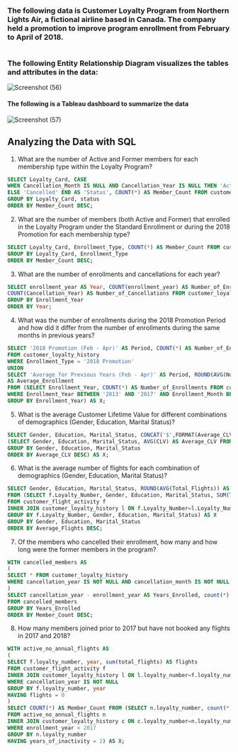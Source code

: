 ### The following data is Customer Loyalty Program from Northern Lights Air, a fictional airline based in Canada. The company held a promotion to improve program enrollment from February to April of 2018.
#

### The following Entity Relationship Diagram visualizes the tables and attributes in the data:
![Screenshot (56)](https://github.com/user-attachments/assets/7ab8c6c3-12c0-45e9-8151-c5bece0eb98d)

#### The following is a Tableau dashboard to summarize the data

![Screenshot (57)](https://github.com/user-attachments/assets/6ddede46-4c57-4812-9d9c-17b6168566e3)


## Analyzing the Data with SQL

1) What are the number of Active and Former members for each membership type within the Loyalty Program? 
```sql
SELECT Loyalty_Card, CASE
WHEN Cancellation_Month IS NULL AND Cancellation_Year IS NULL THEN 'Active'
ELSE 'Cancelled' END AS 'Status', COUNT(*) AS Member_Count FROM customer_loyalty_history
GROUP BY Loyalty_Card, status
ORDER BY Member_Count DESC;
```

2) What are the number of members (both Active and Former) that enrolled in the Loyalty Program under the Standard Enrollment or during the 2018 Promotion for each membership type?
```sql
SELECT Loyalty_Card, Enrollment_Type, COUNT(*) AS Member_Count FROM customer_loyalty_history
GROUP BY Loyalty_Card, Enrollment_Type
ORDER BY Member_Count DESC;
```

3) What are the number of enrollments and cancellations for each year?
```sql
SELECT enrollment_year AS Year, COUNT(enrollment_year) AS Number_of_Enrollments,
COUNT(Cancellation_Year) AS Number_of_Cancellations FROM customer_loyalty_history
GROUP BY Enrollment_Year
ORDER BY Year;
```

4) What was the number of enrollments during the 2018 Promotion Period and how did it differ from the number of enrollments during the same months in previous years?
```sql
SELECT '2018 Promotion (Feb - Apr)' AS Period, COUNT(*) AS Number_of_Enrollments
FROM customer_loyalty_history
WHERE Enrollment_Type = '2018 Promotion'
UNION
SELECT 'Average for Previous Years (Feb - Apr)' AS Period, ROUND(AVG(Number_of_Enrollments))
AS Average_Enrollment
FROM (SELECT Enrollment_Year, COUNT(*) AS Number_of_Enrollments FROM customer_loyalty_history
WHERE Enrollment_Year BETWEEN '2013' AND '2017' AND Enrollment_Month BETWEEN 2 AND 4
GROUP BY Enrollment_Year) AS X;
```

5) What is the average Customer Lifetime Value for different combinations of demographics (Gender, Education, Marital Status)?
```sql
SELECT Gender, Education, Marital_Status, CONCAT('$',FORMAT(Average_CLV,2)) AS Average_CLV FROM
(SELECT Gender, Education, Marital_Status, AVG(CLV) AS Average_CLV FROM customer_loyalty_history
GROUP BY Gender, Education, Marital_Status
ORDER BY Average_CLV DESC) AS X;
```

6) What is the average number of flights for each combination of demographics (Gender, Education, Marital Status)?
```sql
SELECT Gender, Education, Marital_Status, ROUND(AVG(Total_Flights)) AS Average_Flights
FROM (SELECT f.Loyalty_Number, Gender, Education, Marital_Status, SUM(Total_Flights) AS Total_Flights
FROM customer_flight_activity f
INNER JOIN customer_loyalty_history l ON f.Loyalty_Number=l.Loyalty_Number
GROUP BY f.Loyalty_Number, Gender, Education, Marital_Status) AS X
GROUP BY Gender, Education, Marital_Status
ORDER BY Average_Flights DESC;
```

7) Of the members who cancelled their enrollment, how many and how long were the former members in the program?
```sql
WITH cancelled_members AS
(
SELECT * FROM customer_loyalty_history
WHERE cancellation_year IS NOT NULL AND cancellation_month IS NOT NULL
)
SELECT cancellation_year - enrollment_year AS Years_Enrolled, count(*) AS Member_Count
FROM cancelled_members
GROUP BY Years_Enrolled
ORDER BY Member_Count DESC;
```

8) How many members joined prior to 2017 but have not booked any flights in 2017 and 2018?
```sql
WITH active_no_annual_flights AS
(
SELECT f.loyalty_number, year, sum(total_flights) AS flights
FROM customer_flight_activity f
INNER JOIN customer_loyalty_history l ON l.loyalty_number=f.loyalty_number
WHERE cancellation_year IS NOT NULL
GROUP BY f.loyalty_number, year
HAVING flights = 0
)
SELECT COUNT(*) AS Member_Count FROM (SELECT n.loyalty_number, count(*) as years_of_inactivity
FROM active_no_annual_flights n
INNER JOIN customer_loyalty_history c ON c.loyalty_number=n.loyalty_number
WHERE enrollment_year < 2017
GROUP BY n.loyalty_number
HAVING years_of_inactivity = 2) AS X;
```
